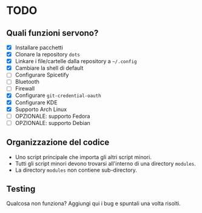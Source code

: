 # TODO

## Quali funzioni servono?
- [x] Installare pacchetti
- [x] Clonare la repository `dots`
- [x] Linkare i file/cartelle dalla repository a `~/.config`
- [x] Cambiare la shell di default
- [ ] Configurare Spicetify
- [ ] Bluetooth
- [ ] Firewall
- [x] Configurare `git-credential-oauth`
- [x] Configurare KDE
- [x] Supporto Arch Linux
- [ ] OPZIONALE: supporto Fedora
- [ ] OPZIONALE: supporto Debian

## Organizzazione del codice
- Uno script principale che importa gli altri script minori.
- Tutti gli script minori devono trovarsi all'interno di una directory `modules`.
- La directory `modules` non contiene sub-directory.

## Testing
Qualcosa non funziona? Aggiungi qui i bug e spuntali una volta risolti.
